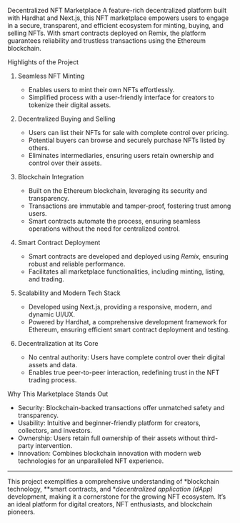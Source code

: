 Decentralized NFT Marketplace
A feature-rich decentralized platform built with Hardhat and Next.js, this NFT marketplace empowers users to engage in a secure, transparent, and efficient ecosystem for minting, buying, and selling NFTs. With smart contracts deployed on Remix, the platform guarantees reliability and trustless transactions using the Ethereum blockchain.  



Highlights of the Project

1. Seamless NFT Minting
   - Enables users to mint their own NFTs effortlessly.  
   - Simplified process with a user-friendly interface for creators to tokenize their digital assets.  

2. Decentralized Buying and Selling
   - Users can list their NFTs for sale with complete control over pricing.  
   - Potential buyers can browse and securely purchase NFTs listed by others.  
   - Eliminates intermediaries, ensuring users retain ownership and control over their assets.  

3. Blockchain Integration
   - Built on the Ethereum blockchain, leveraging its security and transparency.  
   - Transactions are immutable and tamper-proof, fostering trust among users.  
   - Smart contracts automate the process, ensuring seamless operations without the need for centralized control.  

4. Smart Contract Deployment
   - Smart contracts are developed and deployed using *Remix*, ensuring robust and reliable performance.  
   - Facilitates all marketplace functionalities, including minting, listing, and trading.  

5. Scalability and Modern Tech Stack
   - Developed using Next.js, providing a responsive, modern, and dynamic UI/UX.  
   - Powered by Hardhat, a comprehensive development framework for Ethereum, ensuring efficient smart contract deployment and testing.  

6. Decentralization at Its Core
   - No central authority: Users have complete control over their digital assets and data.  
   - Enables true peer-to-peer interaction, redefining trust in the NFT trading process.  



Why This Marketplace Stands Out

- Security: Blockchain-backed transactions offer unmatched safety and transparency.  
- Usability: Intuitive and beginner-friendly platform for creators, collectors, and investors.  
- Ownership: Users retain full ownership of their assets without third-party intervention.  
- Innovation: Combines blockchain innovation with modern web technologies for an unparalleled NFT experience.  

---

This project exemplifies a comprehensive understanding of *blockchain technology, **smart contracts, and **decentralized application (dApp)* development, making it a cornerstone for the growing NFT ecosystem. It’s an ideal platform for digital creators, NFT enthusiasts, and blockchain pioneers.
